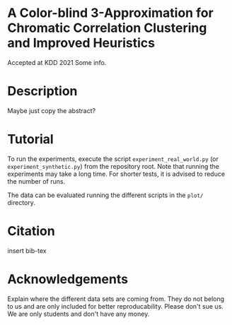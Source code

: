# A Color-blind 3-Approximation for Chromatic Correlation Clustering and Improved Heuristics
Accepted at KDD 2021
Some info.

# Description
Maybe just copy the abstract?

# Tutorial
To run the experiments, execute the script ``experiment_real_world.py`` (or ``experiment_synthetic.py``) from the repository root. Note that running the experiments may take a long time. For shorter tests, it is advised to reduce the number of runs.

The data can be evaluated running the different scripts in the ``plot/`` directory.

# Citation
insert bib-tex

# Acknowledgements
Explain where the different data sets are coming from. They do not belong to us and are only included for better reproducability. Please don't sue us. We are only students and don't have any money.
